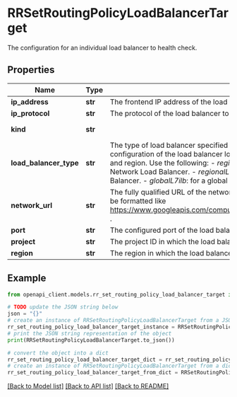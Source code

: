 # RRSetRoutingPolicyLoadBalancerTarget

The configuration for an individual load balancer to health check.

## Properties

Name | Type | Description | Notes
------------ | ------------- | ------------- | -------------
**ip_address** | **str** | The frontend IP address of the load balancer to health check. | [optional] 
**ip_protocol** | **str** | The protocol of the load balancer to health check. | [optional] 
**kind** | **str** |  | [optional] [default to 'dns#rRSetRoutingPolicyLoadBalancerTarget']
**load_balancer_type** | **str** | The type of load balancer specified by this target. This value must match the configuration of the load balancer located at the LoadBalancerTarget&#39;s IP address, port, and region. Use the following: - *regionalL4ilb*: for a regional internal passthrough Network Load Balancer. - *regionalL7ilb*: for a regional internal Application Load Balancer. - *globalL7ilb*: for a global internal Application Load Balancer.  | [optional] 
**network_url** | **str** | The fully qualified URL of the network that the load balancer is attached to. This should be formatted like https://www.googleapis.com/compute/v1/projects/{project}/global/networks/{network} . | [optional] 
**port** | **str** | The configured port of the load balancer. | [optional] 
**project** | **str** | The project ID in which the load balancer is located. | [optional] 
**region** | **str** | The region in which the load balancer is located. | [optional] 

## Example

```python
from openapi_client.models.rr_set_routing_policy_load_balancer_target import RRSetRoutingPolicyLoadBalancerTarget

# TODO update the JSON string below
json = "{}"
# create an instance of RRSetRoutingPolicyLoadBalancerTarget from a JSON string
rr_set_routing_policy_load_balancer_target_instance = RRSetRoutingPolicyLoadBalancerTarget.from_json(json)
# print the JSON string representation of the object
print(RRSetRoutingPolicyLoadBalancerTarget.to_json())

# convert the object into a dict
rr_set_routing_policy_load_balancer_target_dict = rr_set_routing_policy_load_balancer_target_instance.to_dict()
# create an instance of RRSetRoutingPolicyLoadBalancerTarget from a dict
rr_set_routing_policy_load_balancer_target_from_dict = RRSetRoutingPolicyLoadBalancerTarget.from_dict(rr_set_routing_policy_load_balancer_target_dict)
```
[[Back to Model list]](../README.md#documentation-for-models) [[Back to API list]](../README.md#documentation-for-api-endpoints) [[Back to README]](../README.md)


